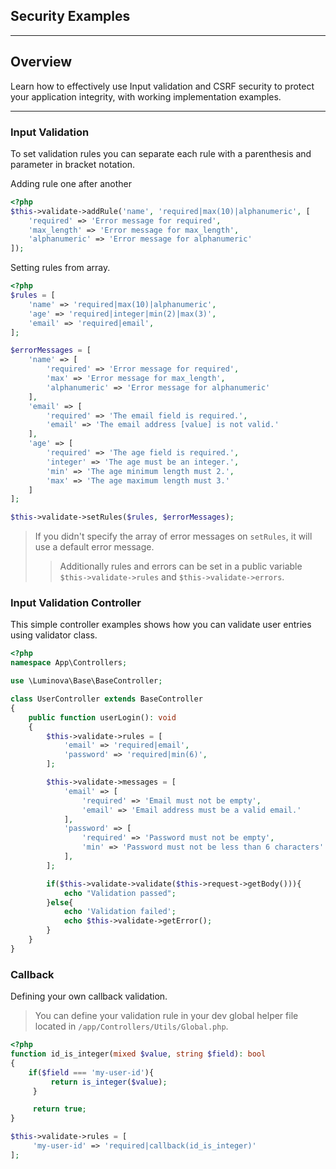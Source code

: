 ## Security Examples

***

## Overview

Learn how to effectively use Input validation and CSRF security to protect your application integrity, with working implementation examples. 

***

### Input Validation

To set validation rules you can separate each rule with a parenthesis and parameter in bracket notation.

Adding rule one after another

```php
<?php
$this->validate->addRule('name', 'required|max(10)|alphanumeric', [
    'required' => 'Error message for required',
    'max_length' => 'Error message for max_length',
    'alphanumeric' => 'Error message for alphanumeric'
]);
```

Setting rules from array.

```php
<?php
$rules = [
    'name' => 'required|max(10)|alphanumeric',
    'age' => 'required|integer|min(2)|max(3)',
    'email' => 'required|email',
];

$errorMessages = [
    'name' => [
        'required' => 'Error message for required',
        'max' => 'Error message for max_length',
        'alphanumeric' => 'Error message for alphanumeric'
    ],
    'email' => [
        'required' => 'The email field is required.',
        'email' => 'The email address [value] is not valid.'
    ],
    'age' => [
        'required' => 'The age field is required.',
        'integer' => 'The age must be an integer.',
        'min' => 'The age minimum length must 2.',
        'max' => 'The age maximum length must 3.'
    ]
];

$this->validate->setRules($rules, $errorMessages);
```

> If you didn't specify the array of error messages on `setRules`, it will use a default error message.
> > Additionally rules and errors can be set in a public variable `$this->validate->rules` and `$this->validate->errors`.

### Input Validation Controller

This simple controller examples shows how you can validate user entries using validator class.

```php
<?php
namespace App\Controllers;

use \Luminova\Base\BaseController;

class UserController extends BaseController
{
 	public function userLogin(): void 
	{
		$this->validate->rules = [
			'email' => 'required|email',
			'password' => 'required|min(6)',
		];

		$this->validate->messages = [
			'email' => [
				'required' => 'Email must not be empty',
				'email' => 'Email address must be a valid email.'
			],
			'password' => [
				'required' => 'Password must not be empty',
				'min' => 'Password must not be less than 6 characters'
			],
		];

		if($this->validate->validate($this->request->getBody())){
			echo "Validation passed";
		}else{
			echo 'Validation failed';
			echo $this->validate->getError();
		}
	}
}
```

### Callback

Defining your own callback validation.
> You can define your validation rule in your dev global helper file located in `/app/Controllers/Utils/Global.php`.

```php
<?php 
function id_is_integer(mixed $value, string $field): bool
{
	if($field === 'my-user-id'){
	     return is_integer($value);
     }

     return true;
}

$this->validate->rules = [
     'my-user-id' => 'required|callback(id_is_integer)'
];
```
